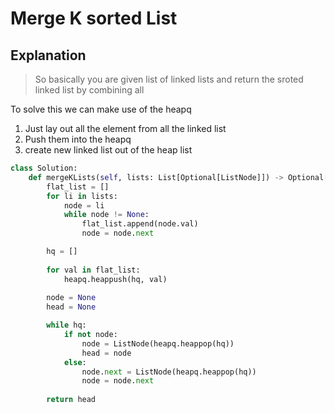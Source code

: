 # Merge K sorted List

## Explanation
> So basically you are given list of linked lists and return the sroted linked list by combining all

To solve this we can make use of the heapq
1. Just lay out all the element from all the linked list
2. Push them into the heapq
3. create new linked list out of the heap list

```python
class Solution:
    def mergeKLists(self, lists: List[Optional[ListNode]]) -> Optional[ListNode]:
        flat_list = []
        for li in lists:
            node = li
            while node != None:
                flat_list.append(node.val)
                node = node.next

        hq = []
        
        for val in flat_list:
            heapq.heappush(hq, val)
        
        node = None
        head = None

        while hq:
            if not node:
                node = ListNode(heapq.heappop(hq))
                head = node
            else:
                node.next = ListNode(heapq.heappop(hq))
                node = node.next
        
        return head
```